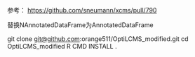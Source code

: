 参考：
https://github.com/sneumann/xcms/pull/790

替换NAnnotatedDataFrame为AnnotatedDataFrame

git clone git@github.com:orange511/OptiLCMS_modified.git
cd OptiLCMS_modified
R CMD INSTALL .

